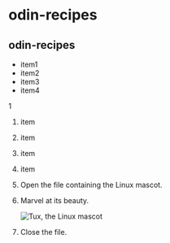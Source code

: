 # odin-recipes
## odin-recipes
 
* item1 
* item2 
* item3
* item4 

 1
1. item
2. item
3. item
4. item 

1. Open the file containing the Linux mascot.
2. Marvel at its beauty.

    ![Tux, the Linux mascot](/assets/images/tux.png)

3. Close the file.